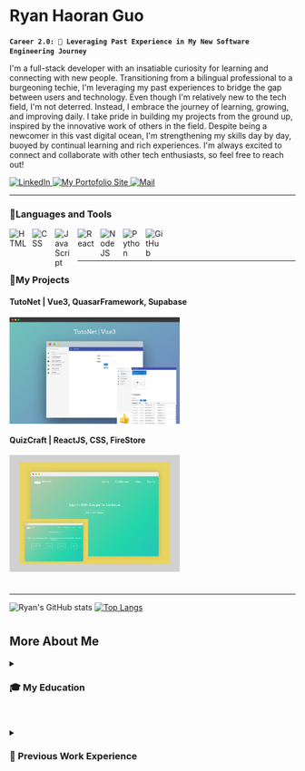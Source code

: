 #  Ryan Haoran Guo 


**`Career 2.0: 🌈 Leveraging Past Experience in My New Software Engineering Journey`**

 I'm a full-stack developer with an insatiable curiosity for learning and connecting with new people. Transitioning from a bilingual professional to a burgeoning techie, I'm leveraging my past experiences to bridge the gap between users and technology. Even though I'm relatively new to the tech field, I'm not deterred. Instead, I embrace the journey of learning, growing, and improving daily. I take pride in building my projects from the ground up, inspired by the innovative work of others in the field. Despite being a newcomer in this vast digital ocean, I'm strengthening my skills day by day, buoyed by continual learning and rich experiences. I'm always excited to connect and collaborate with other tech enthusiasts, so feel free to reach out!

<p align="left">
    <a href="https://www.linkedin.com/in/ryanhaoranguo/">
        <img alt="LinkedIn" title="Connect with me on LinkedIn" src="https://img.shields.io/badge/LinkedIn-0077B5?style=for-the-badge&logo=linkedin&logoColor=white">
    </a>
    <a href="#">
        <img title="My Portofolio Site" src="https://img.shields.io/badge/website-000000?style=for-the-badge&logo=About.me&logoColor=white">
    </a>
    <a href="mailto:gryan@outlook.com.au">
        <img alt="Mail" title="Send me an Email" src="https://img.shields.io/badge/Gmail-D14836?style=for-the-badge&logo=gmail&logoColor=white"> 
    </a>
</p>

---
### 💸Languages and Tools

<img align="left" alt="HTML" width="30px" style="padding-right:10px;" src="https://cdn.jsdelivr.net/gh/devicons/devicon/icons/html5/html5-plain.svg" />
<img align="left" alt="CSS" width="30px" style="padding-right:10px;" src="https://cdn.jsdelivr.net/gh/devicons/devicon/icons/css3/css3-plain.svg" />
<img align="left" alt="JavaScript" width="30px" style="padding-right:10px;" src="https://cdn.jsdelivr.net/gh/devicons/devicon/icons/javascript/javascript-plain.svg" />
<img align="left" alt="React" width="30px" style="padding-right:10px;" src="https://cdn.jsdelivr.net/gh/devicons/devicon/icons/react/react-original.svg" />
<img align="left" alt="NodeJS" width="30px" style="padding-right:10px;" src="https://cdn.jsdelivr.net/gh/devicons/devicon/icons/nodejs/nodejs-original.svg" />
<img align="left" alt="Python" width="30px" style="padding-right:10px;" src="https://cdn.jsdelivr.net/gh/devicons/devicon/icons/python/python-plain.svg" />
<img align="left" alt="GitHub" width="30px" style="padding-right:10px;" src="https://cdn.jsdelivr.net/gh/devicons/devicon/icons/github/github-original.svg" />
<br />

# 

---
### 🥑My Projects 

#### TutoNet | Vue3, QuasarFramework, Supabase
<a href="https://dulcet-stroopwafel-07ade2.netlify.app">
<img align="center" alt="GitHub" width="300px" style="padding-right:10px;"
src="https://github.com/Haoran-ryan/ryan_potfolio_v2/blob/main/public/TutoNet.png" >
</a>
<br/>

#### QuizCraft | ReactJS, CSS, FireStore
<a href="https://quizcraft-c8706.web.app/">
<img align="center" alt="GitHub" width="300px" style="padding-right:10px;"
src="https://github.com/Haoran-ryan/ryan_potfolio_v2/blob/main/public/QuizCraft.png" >
</a>

#
---

![Ryan's GitHub stats](https://github-readme-stats.vercel.app/api?username=Haoran-ryan&show_icons=true&theme=gruvbox)
[![Top Langs](https://github-readme-stats.vercel.app/api/top-langs/?username=Haoran-ryan&layout=compact)](https://github.com/anuraghazra/github-readme-stats)

# 
## More About Me
<details>
<summary><h3>🎓 My Education</h3></summary>

- **Master of Information Technology (Part-Time)**  
  _May 2023 - Present_  
  University of New South Wales  
  - Admitted to program to further knowledge in advanced computing  

- **Certificate of Software Engineering Immersive**  
  _December 2022 - March 2023_  
  General Assembly Australia  
  - Completed 6 major full-stack web application projects  
  - Developed knowledge in Agile Development principle and microservices development  
  - Collaborated with other developers and the UX/UI team in 3 web application developments  

- **Graduate Certificate in Computing**  
  _February 2022 - November 2022_  
  University of New South Wales  
  - WAM: 72.25  
  - Gained comprehensive training in algorithms, OOP in Python and discrete maths  

- **Undergraduate Certificate in Data Engineering**  
  _June 2017 - November 2018_  
  TAFE NSW  
  - Distinction on graduation  
  - Conducted research and constructed knowledge and technical skills for design, implementation, and management of ‘big data’, data systems and infrastructure  
  - Gained skills in Python, R for data analysis  

- **Master of Conference Interpreting**  
  _February 2017 - November 2018_  
  Macquarie University  
  - Distinction on graduation  
  - Merged theoretical knowledge with hands-on conference interpreting experiences  

- **Master of Translation and Interpreting Studies**  
  _July 2010 - November 2011_  
  University of New South Wales  
  - Distinction on graduation  
  - Developed translation and interpreting skills in Australian community settings  
  - Acquired NAATI translator and interpreter credentials  
</details>

#

<details>
<summary><h3>👔 Previous Work Experience</h3></summary>

- **Community Interpreter**  
  _June 2013 - Present_  
  Oncall Interpreters  
  - Interpreted over 2000 cases in various professional settings including legal, healthcare, governmental, and business sectors  
  - Received up to 90% positive feedback, demonstrating ability to meet and exceed customer expectations  

- **Conference Interpreter**  
  _September 2016 - Present_  
  Freelance  
  - Provided simultaneous interpretation services for over 200 professional events in finance, technology and health  
  - Trusted and engaged by high-profile clients including Australian Prime Minister, Reserve Bank of Australia, and Pfizer, showing reliability and professionalism  

- **Academic Manager**  
  _January 2022 - January 2023_  
  Sydney Institute of Interpreting and Translating  
  - Managed 50 tutors and 1000 students across three campuses for academic performance and compliance  
  - Initiated and managed an eLearning suite with collaboration with an external IT team, gaining experience in managing technology-focused projects  

- **Head Trainer & Tutor**  
  _June 2012 - January 2023_  
  Sydney Institute of Interpreting and Translating, Sydney  
  - Developed teaching and assessment materials for 3 programs, showcasing abilities in creating technical content  
  - Supervised and tracked over 100 cohorts and helped 2000+ students acquire NAATI credentials, illustrating a high level of organization and effectiveness  
  - Awarded the Employee of Year in 2016 and 2020 recognition for work performance in delivering teaching sessions and helping students achieve academic goals  
</details>
